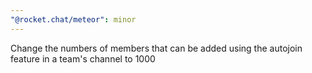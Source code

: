 ```yaml
---
"@rocket.chat/meteor": minor
---
```


Change the numbers of members that can be added using the autojoin feature in a team's channel to 1000
